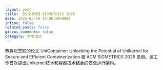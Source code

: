 ```yaml
---
layout: post
title: 【论文录用】SIGMETRICS 2025
date: 2025-03-19 14:00:00+0800
inline: false
related_posts: false
giscus_comments: false
category: 学术活动
---
```


恭喜张志聪的论文 UniContainer: Unlocking the Potential of Unikernel for Secure and Efficient Containerization 被 ACM SIGMETRICS 2025 录用。该工作首次提出Unikernel技术和容器技术结合的安全运行架构。
